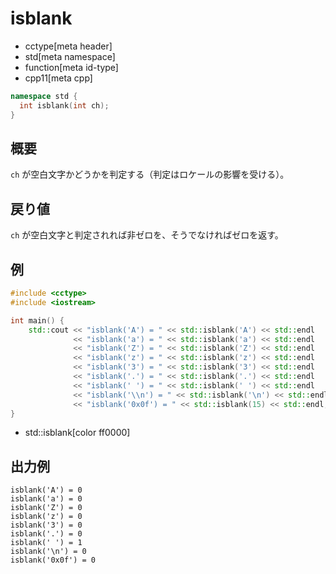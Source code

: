 # isblank
* cctype[meta header]
* std[meta namespace]
* function[meta id-type]
* cpp11[meta cpp]

```cpp
namespace std {
  int isblank(int ch);
}
```


## 概要
`ch` が空白文字かどうかを判定する（判定はロケールの影響を受ける）。


## 戻り値
`ch` が空白文字と判定されれば非ゼロを、そうでなければゼロを返す。


## 例
```cpp example
#include <cctype>
#include <iostream>

int main() {
    std::cout << "isblank('A') = " << std::isblank('A') << std::endl
              << "isblank('a') = " << std::isblank('a') << std::endl
              << "isblank('Z') = " << std::isblank('Z') << std::endl
              << "isblank('z') = " << std::isblank('z') << std::endl
              << "isblank('3') = " << std::isblank('3') << std::endl
              << "isblank('.') = " << std::isblank('.') << std::endl
              << "isblank(' ') = " << std::isblank(' ') << std::endl
              << "isblank('\\n') = " << std::isblank('\n') << std::endl
              << "isblank('0x0f') = " << std::isblank(15) << std::endl;
}
```
* std::isblank[color ff0000]


## 出力例
```
isblank('A') = 0
isblank('a') = 0
isblank('Z') = 0
isblank('z') = 0
isblank('3') = 0
isblank('.') = 0
isblank(' ') = 1
isblank('\n') = 0
isblank('0x0f') = 0
```
